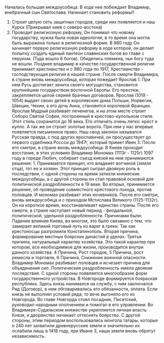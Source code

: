 Началась большая междоусобица. В ходе нее побеждает Владимир, внебрачный сын Святослава. Начинает становить реформы!!
1. Строит целую сеть защитных городов, среди них появляется и наш Курск (Прикрывал киев с северо-востока)
2. Проводит религиозную реформу, Он понимал что новому государству, нужна была новая идеология, в то время она могла быть выражена только в религиозной форме. В 980 году Он начинает первую религиозную реформу в ходе которой, он делает попытку создать единый пантеон славянских богов во главе с перуном. (Туда вошло 6 богов). Обиделись племена, чьи богу туда не вошли. Позднее владимир в качестве государственной религии принимает христианство и с 980 года по 1917, Хрестианство - господствующая религия в нашей стране. После смерти Владимира, в стране вновь междоусобица, которая пожедает Ярослав 1. При нем Русь достигает зенита своего могущества, становится крупнейшим государством восточной Европы. Его престиж, закрепляется целой серией брачных договоров. Ярослав (1019 - 1054) выдает своих детей в королевские дома Польши, Норвегии, Швеции, Чехии, а его дочь Анна, становится королевой Франции. Ярослав Мудрый разбивает печенегов, и на этом месте строит Соборо Святой Софии, построенный в крестово-купольном стиле. Этот стиль сохранится до 16 века. Его отличить очень легко: крест и купло. А так же он строит золотые ворота. При нем у нас впервые появляется письменное право. Наш свод законон назывался Русская правда, с под других ярославичей, он просуществует до первого судебника Россси до 1947г, который примет Ивен 3. После его сметри, в стране вновь междоусобица. В Киеве проходит восстание, в этих условиях Владимир Мономах (1113г - 1125г) 1097 году в гореде Любич, собирает съезд князей на нем принимаются решения: 1. Принимается принцип, кто владеиет вотчиной (земля отца), тот ее и хозяин. Этот принцип сыграл двоякую роль в последствии, с одной стороны на время затихли княжеские междоусобицы, а с другой стороны он стал правовой основой для политичиской раздробленности в 19 веке. Во вторых, принимается решение, об проведение совместного крестового похода, против половцев. И мономах разбивает этих кочевников. После его сметри, вновь междоусобица и с приходом Мстислава Великого (1125-1132г). Он на короткое время, восстанавливает единство страны. После его смерти, в стране наступает новый период - феодальной, политической, удельной раздробленности. Причинами были: Падение влияния Киева, во многом, это было связанно с тем, что замирает великий торговый путь из варяг в греки. Так как крестоносцы разгромили Констатинополь. Вторая причина, формирование местных боярских династий в уделах. Третья причина, натуральный характер хозяйства. Это такой характер при котором, все необходиммое для жизни, производится внутри данного хозяйства. 4 Причина, Рост городов, 5 Причина, рост ремесла и торговли, 6 Причина, Снижение военной опасности. Владимир Мономах разбивает половцев и исчезает причина для объяденения сил.
Политическия раздробленность имела двоякие последствия. С одной стороны появляется многообразие форм государственного устройства. В Новгороде формируется бояраская республика. Здесь князь нанимался на службу, с ним заключался Ряд (Договор), в нем обговаривались его обязанности, оплата. Если князь не выполнял условий ряда, то вече выгоняло его из Новгорода. Во главе Новгорда стоял посадник, Писетский, руководил народным ополчением и помогал в его управлении. Во Владимере-Судальском княжестве укрепляется личная власть Князя, и дворянство начинает оттеснять боярство. С другой стороны, этим периодом воспользовались монгола татары, которые н 240 лет захватили древнерусские земли и значительно их ослабили лишь в 1418 году, при Иване 3, наши земли вновь обрятут независимость.